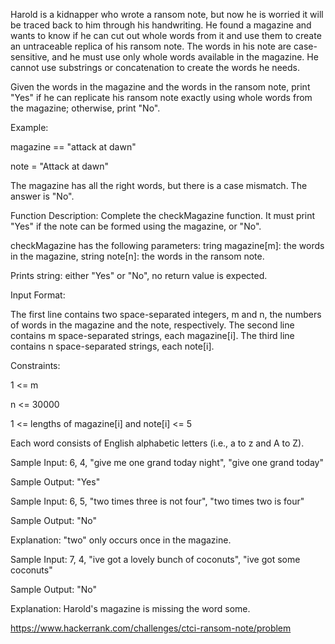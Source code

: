 Harold is a kidnapper who wrote a ransom note,
but now he is worried it will be traced back to him through his handwriting.
He found a magazine and wants to know if he can cut out whole words from it
and use them to create an untraceable replica of his ransom note.
The words in his note are case-sensitive,
and he must use only whole words available in the magazine.
He cannot use substrings or concatenation to create the words he needs.

Given the words in the magazine and the words in the ransom note,
print "Yes" if he can replicate his ransom note exactly using whole words from the magazine;
otherwise, print "No".

Example:

magazine == "attack at dawn"

note = "Attack at dawn"

The magazine has all the right words, but there is a case mismatch. The answer is "No".

Function Description: Complete the checkMagazine function.
It must print "Yes" if the note can be formed using the magazine, or "No".

checkMagazine has the following parameters: tring magazine[m]: the words in the magazine,
string note[n]: the words in the ransom note.

Prints string: either "Yes" or "No", no return value is expected.

Input Format:

The first line contains two space-separated integers, m and n,
the numbers of words in the magazine and the note, respectively.
The second line contains m space-separated strings, each magazine[i].
The third line contains n space-separated strings, each note[i].

Constraints:

1 <= m

n <= 30000

1 <= lengths of magazine[i] and note[i] <= 5

Each word consists of English alphabetic letters (i.e., a to z and A to Z).

Sample Input: 6, 4, "give me one grand today night", "give one grand today"

Sample Output: "Yes"

Sample Input: 6, 5, "two times three is not four", "two times two is four"

Sample Output: "No"

Explanation: "two" only occurs once in the magazine.

Sample Input: 7, 4, "ive got a lovely bunch of coconuts", "ive got some coconuts"

Sample Output: "No"

Explanation: Harold's magazine is missing the word some.

https://www.hackerrank.com/challenges/ctci-ransom-note/problem

